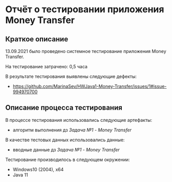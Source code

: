 # Отчёт о тестировании приложения Money Transfer

## Краткое описание

13.09.2021 было проведено системное тестирование приложения Money Transfer.

На тестирование затрачено: 0,5 часа

В результате тестирования выявлены следующие дефекты:
* https://github.com/MarinaSev/HWJava1-Money-Transfer/issues/1#issue-994970700


## Описание процесса тестирования

В процессе тестирования использовались следующие артефакты:
* алгоритм выполнения дз *Задача №1 - Money Transfer*

В качестве тестовых данных использовались данные:
* вводные данные дз *Задача №1 - Money Transfer*

Тестирование производилось в следующем окружении:
* Windows10 (2004), х64
* Java 11